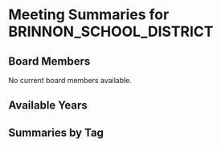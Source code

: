 # Meeting Summaries for BRINNON_SCHOOL_DISTRICT

## Board Members

No current board members available.

## Available Years

## Summaries by Tag
